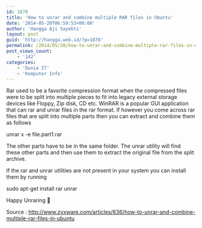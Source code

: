 ```yaml
---
id: 1878
title: 'How to unrar and combine multiple RAR files in Ubuntu'
date: '2014-05-20T06:59:53+00:00'
author: 'Hangga Aji Sayekti'
layout: post
guid: 'http://hangga.web.id/?p=1878'
permalink: /2014/05/20/how-to-unrar-and-combine-multiple-rar-files-in-ubuntu/
post_views_count:
    - '142'
categories:
    - 'Dunia IT'
    - 'Komputer Info'
---
```


Rar used to be a favorite compression format when the compressed files were to be split into multiple pieces to fit into legacy external storage devices like Floppy, Zip disk, CD etc. WinRAR is a popular GUI application that can rar and unrar files in the rar format. If however you come across rar files that are split into multiple parts then you can extract and combine them as follows

unrar x -e file.part1.rar

The other parts have to be in the same folder. The unrar utility will find these other parts and then use them to extract the original file from the split archive.

If the rar and unrar utilities are not present in your system you can install them by running

sudo apt-get install rar unrar

Happy Unraring 🙂

Source : http://www.zyxware.com/articles/636/how-to-unrar-and-combine-multiple-rar-files-in-ubuntu